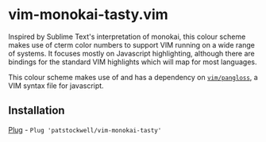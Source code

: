 # vim-monokai-tasty.vim

Inspired by Sublime Text's interpretation of monokai, this colour scheme makes use of cterm color numbers to support VIM running on a wide range of systems.
It focuses mostly on Javascript highlighting, although there are bindings for the standard VIM highlights which will map for most languages.

This colour scheme makes use of and has a dependency on [`vim/pangloss`](https://github.com/pangloss/vim-javascript), a VIM syntax file for javascript.

## Installation

[Plug](https://github.com/junegunn/vim-plug) - `Plug 'patstockwell/vim-monokai-tasty'`
